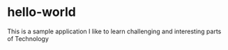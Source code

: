# hello-world
This is a sample application
I like to learn challenging and interesting parts of Technology
